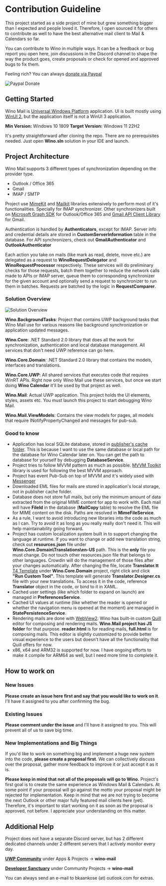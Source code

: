 # Contribution Guideline

This project started as a side project of mine but grew something bigger than I expected and people loved it. Therefore, I open sourced it for others to contribute as well to have the best alternative mail client to Mail & Calendars so far.

You can contribute to Wino in multiple ways. It can be a feedback or bug report you open here, join discussions in the Discord channel to shape the way the product goes, create proposals or check for opened and approved bugs to fix them.

Feeling rich? You can always [donate via Paypal](https://www.paypal.com/donate/?hosted_button_id=LGPERGGXFMQ7U)

![Paypal Donate](https://www.winomail.app/images/paypal_donate_qr.png "Paypal Donate")

## Getting Started

Wino Mail is [Universal Windows Platform](https://learn.microsoft.com/en-us/windows/uwp/get-started/universal-application-platform-guide) application. UI is built mostly using [WinUI 2](https://learn.microsoft.com/en-us/windows/apps/winui/winui2/), but the application itself is not a WinUI 3 application.

**Min Version:** Windows 10 1809 
**Target Version:** Windows 11 22H2

It's pretty straightforward after cloning the repo. There are no prerequisites needed. Just open **Wino.sln** solution in your IDE and launch.

## Project Architecture

Wino Mail supports 3 different types of synchronization depending on the provider type.

- Outlook / Office 365
- Gmail
- IMAP / SMTP

Project use [MimeKit](https://github.com/jstedfast/MimeKit) and [Mailkit](https://github.com/jstedfast/MailKit/) libraries extensively to perform most of it's functionalities. Specially for IMAP synchronizer. Other synchronizers built on [Microsoft Graph SDK](https://github.com/microsoftgraph/msgraph-sdk-dotnet) for Outlook/Office 365 and [Gmail API Client Library](https://developers.google.com/api-client-library/dotnet/apis/gmail/v1) for Gmail.

Authentication is handled by **Authenticators**, except for IMAP. Server info and credential details are stored in **CustomServerInformation** table in the database. For API synchronizers, check out **GmailAuthenticator** and **OutlookAuthenticator**

Each action you take on mails (like mark as read, delete, move etc.) are delegated as a request to **WinoRequestDelegator** and **WinoRequestProcessor** respectively. These services will do preliminary checks for those requests, batch them together to reduce the network calls made to APIs or IMAP server, queue them to corresponding synchronizer for the given account and optionally send a request to synchronizer to run them in batches. Requests are batched by the logic in **RequestComparer**.

### Solution Overview
![Solution Overview](https://www.winomail.app/images/sln_overview.png "Solution Overview")

**Wino.BackgroundTasks**: Project that contains UWP background tasks that Wino Mail use for various reasons like background synchronization or application updated messages.

**Wino.Core**: .NET Standard 2.0 library that does all the work for synchronization, authentication and local database management. All services that don't need UWP reference can go here.

**Wino.Core.Domain**: .NET Standard 2.0 library that contains the models, interfaces and translations.

**Wino.Core.UWP**: All shared services that executes code that requires WinRT APIs. Right now only Wino Mail use these services, but once we start doing **Wino Calendar** it'll be used by that project as well.

**Wino.Mail**: Actual UWP application. This project holds the UI elements, styles, assets etc. You must launch this project to start debugging Wino Mail.

**Wino.Mail.ViewModels**: Contains the view models for pages, all models that require INotifyPropertyChanged and messages for pub-sub.

### Good to know

- Application has local SQLite database, stored in [publisher's cache folder](https://learn.microsoft.com/en-us/uwp/schemas/appxpackage/uapmanifestschema/element-publishercachefolders). This is because I want to use the same database or local path for the database for Wino Calendar later on. You can get the path to database for yourself by debugging **DatabaseService**.
- Project tries to follow MVVM pattern as much as possible. [MVVM Toolkit](https://learn.microsoft.com/en-us/dotnet/communitytoolkit/mvvm/) library is used for following the best MVVM approach.
- Project has event Pub-Sub on top of MVVM and it's widely used with [Messenger](https://learn.microsoft.com/en-us/dotnet/communitytoolkit/mvvm/messenger)
- Downloaded EML files for mails are stored in application's local storage, not in publisher cache folder.
- Database does not store full mails, but only the minimum amount of data extracted from the original MIME content for app to work with. Each mail will have **FileId** in the database (**MailCopy** table) to resolve the EML file for MIME content on the disk. Paths are resolved in **MimeFileService**.
- As a rule, I want to avoid introducing new libraries into the code as much as I can. Try to avoid it as long as you really really don't need it. This will help maintainability going forward.
- Project has custom localization system built in to support changing the language at runtime. If you want to change or add new translation string, check out **resources.json** file under **Wino.Core.Domain\Translations\en-US** path. This is the **only** file you must change. Do not touch other resources.json file that belongs to other languages. Crowdin will do the management of those files after your changes automatically. After changing the file, locate **Translator.tt** [T4 Template](https://learn.microsoft.com/en-us/visualstudio/modeling/code-generation-and-t4-text-templates?view=vs-2022) under **Wino.Core.Domain** project, right click and click **"Run Custom Tool"**. This template will generate **Translator.Designer.cs** file with your new translations. To access it in the code, reference **Translator** object in the code, or bind to it in XAML.
- Cached user settings (like which folder to expand on launch) are managed in **PreferencesService**.
- Cached UI values at runtime (like whether the reader is opened or whether the navigation menu is opened at the moment) are managed in **StatePersistenceService**.
- Rendering mails are done with [WebView2](https://learn.microsoft.com/en-us/microsoft-edge/webview2/get-started/winui2). Wino has built-in custom [Quill](https://github.com/quilljs/quill) editor for composing and rendering mails. **Wino.Mail project has JS folder** for that purpose. **reader.html** is for reading mails, **full.html** is for composing mails. This editor is slightly customized to provide better visual experience to the users but doesn't have all the functionality that Quill offers for now.
- x86, x64 and ARM32 is supported for now. I have ongoing efforts to make it compile for ARM64 as well, but I need more time to complete it.

## How to work on
### New Issues

**Please create an issue here first and say that you would like to work on it**. I'll have it assigned to you after confirming the bug.

### Existing Issues

**Please comment under the issue** and I'll have it assigned to you. This will prevent all of us to save big time.

### New Implementations and Big Things

If you'd like to work on something big and implement a huge new system into the code, **please create a proposal first**. We can collectively discuss over the proposal, gather more feedback to improve it or just accept it as it is. 

**Please keep in mind that not all of the proposals will go to Wino.** Project's first goal is to create the same experience as Windows Mail & Calendars. At some point if your proposal will go against the motto your proposal might be rejected for implementation. Keep in mind that we are not trying to become the next Outlook or other major fully featured mail clients here (yet). Therefore, it's important to start working on it as soon as the proposal is approved, not before. I appreciate your understanding on this matter.

## Additional Help

Project does not have a separate Discord server, but has 2 different dedicated channels under 2 different servers that I actively monitor every day.

**[UWP Community](https://discord.gg/wNMGxYZMFy)** under Apps & Projects -> **wino-mail**

**[Developer Sanctuary](https://discord.gg/windows-apps-hub-714581497222398064)** under Community Projects -> **wino-mail**

You can always send an e-mail to bkaankose (at) outlook.com for extras.




